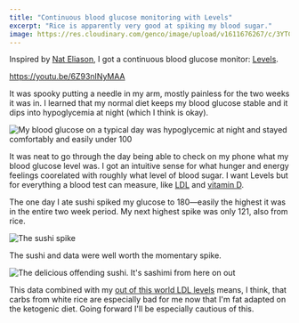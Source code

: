 ```yaml
---
title: "Continuous blood glucose monitoring with Levels"
excerpt: "Rice is apparently very good at spiking my blood sugar."
image: https://res.cloudinary.com/genco/image/upload/v1611676267/c/3YTC.jpg
---
```


Inspired by [Nat Eliason](https://twitter.com/nateliason), I got a continuous blood glucose monitor: [Levels](https://www.levelshealth.com/).

https://youtu.be/6Z93nINyMAA

It was spooky putting a needle in my arm, mostly painless for the two weeks it was in. I learned that my normal diet keeps my blood glucose stable and it dips into hypoglycemia at night (which I think is okay).

![My blood glucose on a typical day was hypoglycemic at night and stayed comfortably and easily under 100](https://res.cloudinary.com/genco/image/upload/v1611629738/c/L4d2.png)

It was neat to go through the day being able to check on my phone what my blood glucose level was. I got an intuitive sense for what hunger and energy feelings coorelated with roughly what level of blood sugar. I want Levels but for everything a blood test can measure, like [LDL](/ldl) and [vitamin D](/d).

The one day I ate sushi spiked my glucose to 180—easily the highest it was in the entire two week period. My next highest spike was only 121, also from rice.

![The sushi spike](https://res.cloudinary.com/genco/image/upload/v1611629716/c/zxHB.png)

The sushi and data were well worth the momentary spike.

![The delicious offending sushi. It's sashimi from here on out](https://res.cloudinary.com/genco/image/upload/v1611629925/c/cdoP.jpg)

This data combined with my [out of this world LDL levels](/ldl) means, I think, that carbs from white rice are especially bad for me now that I'm fat adapted on the ketogenic diet. Going forward I'll be especially cautious of this.

